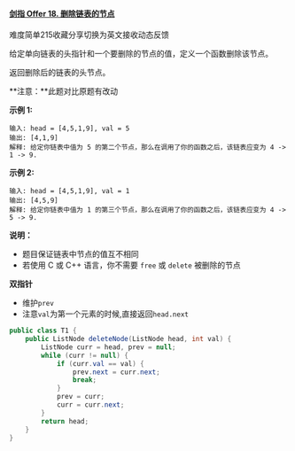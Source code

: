 #### [剑指 Offer 18. 删除链表的节点](https://leetcode-cn.com/problems/shan-chu-lian-biao-de-jie-dian-lcof/)

难度简单215收藏分享切换为英文接收动态反馈

给定单向链表的头指针和一个要删除的节点的值，定义一个函数删除该节点。

返回删除后的链表的头节点。

**注意：**此题对比原题有改动

**示例 1:**

```
输入: head = [4,5,1,9], val = 5
输出: [4,1,9]
解释: 给定你链表中值为 5 的第二个节点，那么在调用了你的函数之后，该链表应变为 4 -> 1 -> 9.
```

**示例 2:**

```
输入: head = [4,5,1,9], val = 1
输出: [4,5,9]
解释: 给定你链表中值为 1 的第三个节点，那么在调用了你的函数之后，该链表应变为 4 -> 5 -> 9.
```

**说明：**

- 题目保证链表中节点的值互不相同
- 若使用 C 或 C++ 语言，你不需要 `free` 或 `delete` 被删除的节点

**双指针**

* 维护`prev`
* 注意`val`为第一个元素的时候,直接返回`head.next`

```java
public class T1 {
    public ListNode deleteNode(ListNode head, int val) {
        ListNode curr = head, prev = null;
        while (curr != null) {
            if (curr.val == val) {
                prev.next = curr.next;
                break;
            }
            prev = curr;
            curr = curr.next;
        }
        return head;
    }
}
```
